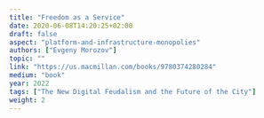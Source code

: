 ```yaml
---
title: "Freedom as a Service"
date: 2020-06-08T14:20:25+02:00
draft: false
aspect: "platform-and-infrastructure-monopolies"
authors: ["Evgeny Morozov"]
topic: ""
link: "https://us.macmillan.com/books/9780374280284"
medium: "book"
year: 2022
tags: ["The New Digital Feudalism and the Future of the City"]
weight: 2
---
```

